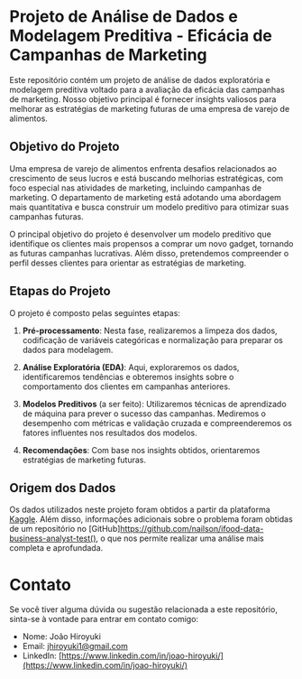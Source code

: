 # Projeto de Análise de Dados e Modelagem Preditiva - Eficácia de Campanhas de Marketing

Este repositório contém um projeto de análise de dados exploratória e modelagem preditiva voltado para a avaliação da eficácia das campanhas de marketing. Nosso objetivo principal é fornecer insights valiosos para melhorar as estratégias de marketing futuras de uma empresa de varejo de alimentos.

## Objetivo do Projeto

Uma empresa de varejo de alimentos enfrenta desafios relacionados ao crescimento de seus lucros e está buscando melhorias estratégicas, com foco especial nas atividades de marketing, incluindo campanhas de marketing. O departamento de marketing está adotando uma abordagem mais quantitativa e busca construir um modelo preditivo para otimizar suas campanhas futuras.

O principal objetivo do projeto é desenvolver um modelo preditivo que identifique os clientes mais propensos a comprar um novo gadget, tornando as futuras campanhas lucrativas. Além disso, pretendemos compreender o perfil desses clientes para orientar as estratégias de marketing.

## Etapas do Projeto

O projeto é composto pelas seguintes etapas:

1. **Pré-processamento**: Nesta fase, realizaremos a limpeza dos dados, codificação de variáveis categóricas e normalização para preparar os dados para modelagem.

2. **Análise Exploratória (EDA)**: Aqui, exploraremos os dados, identificaremos tendências e obteremos insights sobre o comportamento dos clientes em campanhas anteriores.

3. **Modelos Preditivos** (a ser feito): Utilizaremos técnicas de aprendizado de máquina para prever o sucesso das campanhas. Mediremos o desempenho com métricas e validação cruzada e compreenderemos os fatores influentes nos resultados dos modelos.

4. **Recomendações**: Com base nos insights obtidos, orientaremos estratégias de marketing futuras.

## Origem dos Dados

Os dados utilizados neste projeto foram obtidos a partir da plataforma [Kaggle](https://www.kaggle.com/datasets/jackdaoud/marketing-data). Além disso, informações adicionais sobre o problema foram obtidas de um repositório no [GitHub]https://github.com/nailson/ifood-data-business-analyst-test(), o que nos permite realizar uma análise mais completa e aprofundada.

# Contato

Se você tiver alguma dúvida ou sugestão relacionada a este repositório, sinta-se à vontade para entrar em contato comigo:

- Nome: João Hiroyuki
- Email: jhiroyuki1@gmail.com
- LinkedIn: [https://www.linkedin.com/in/joao-hiroyuki/](https://www.linkedin.com/in/joao-hiroyuki/)

